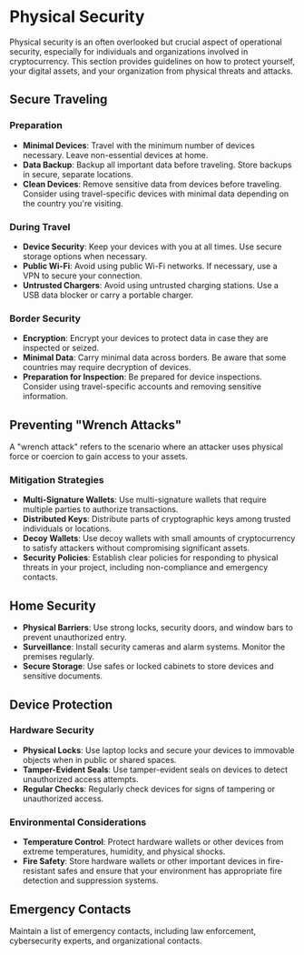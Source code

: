 # Physical Security

Physical security is an often overlooked but crucial aspect of operational security, especially for individuals and organizations involved in cryptocurrency. This section provides guidelines on how to protect yourself, your digital assets, and your organization from physical threats and attacks.

## Secure Traveling

### Preparation
- **Minimal Devices**: Travel with the minimum number of devices necessary. Leave non-essential devices at home.
- **Data Backup**: Backup all important data before traveling. Store backups in secure, separate locations.
- **Clean Devices**: Remove sensitive data from devices before traveling. Consider using travel-specific devices with minimal data depending on the country you're visiting.

### During Travel
- **Device Security**: Keep your devices with you at all times. Use secure storage options when necessary.
- **Public Wi-Fi**: Avoid using public Wi-Fi networks. If necessary, use a VPN to secure your connection.
- **Untrusted Chargers**: Avoid using untrusted charging stations. Use a USB data blocker or carry a portable charger.

### Border Security
- **Encryption**: Encrypt your devices to protect data in case they are inspected or seized.
- **Minimal Data**: Carry minimal data across borders. Be aware that some countries may require decryption of devices.
- **Preparation for Inspection**: Be prepared for device inspections. Consider using travel-specific accounts and removing sensitive information.

## Preventing "Wrench Attacks"

A "wrench attack" refers to the scenario where an attacker uses physical force or coercion to gain access to your assets.

### Mitigation Strategies
- **Multi-Signature Wallets**: Use multi-signature wallets that require multiple parties to authorize transactions.
- **Distributed Keys**: Distribute parts of cryptographic keys among trusted individuals or locations.
- **Decoy Wallets**: Use decoy wallets with small amounts of cryptocurrency to satisfy attackers without compromising significant assets.
- **Security Policies**: Establish clear policies for responding to physical threats in your project, including non-compliance and emergency contacts.

## Home Security

- **Physical Barriers**: Use strong locks, security doors, and window bars to prevent unauthorized entry.
- **Surveillance**: Install security cameras and alarm systems. Monitor the premises regularly.
- **Secure Storage**: Use safes or locked cabinets to store devices and sensitive documents.

## Device Protection

### Hardware Security
- **Physical Locks**: Use laptop locks and secure your devices to immovable objects when in public or shared spaces.
- **Tamper-Evident Seals**: Use tamper-evident seals on devices to detect unauthorized access attempts.
- **Regular Checks**: Regularly check devices for signs of tampering or unauthorized access.

### Environmental Considerations
- **Temperature Control**: Protect hardware wallets or other devices from extreme temperatures, humidity, and physical shocks.
- **Fire Safety**: Store hardware wallets or other important devices in fire-resistant safes and ensure that your environment has appropriate fire detection and suppression systems.

## Emergency Contacts
Maintain a list of emergency contacts, including law enforcement, cybersecurity experts, and organizational contacts.

